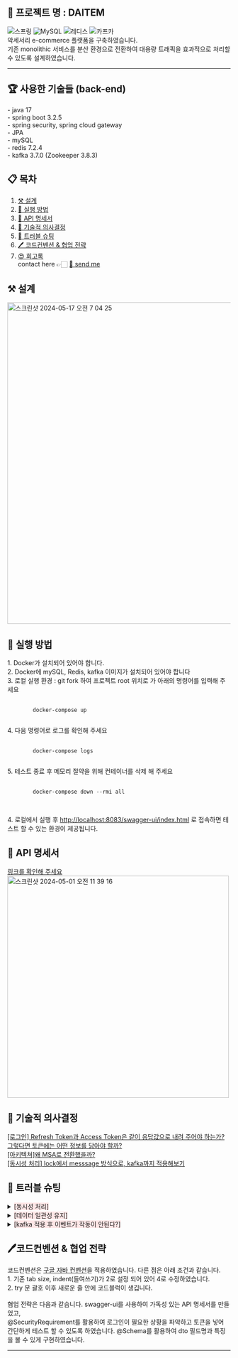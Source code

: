 <h2> 💎 프로젝트 명 : DAITEM</h2>
<p>
    <img src="https://img.shields.io/badge/Spring-6DB33F?style=for-the-badge&logo=spring&logoColor=white"
    alt="스프링">
    <img src="https://img.shields.io/badge/MySQL-4479A1?style=for-the-badge&logo=MySQL&logoColor=white"
    alt="MySQL">
    <img src="https://img.shields.io/badge/redis-%23DD0031.svg?&style=for-the-badge&logo=redis&logoColor=white"
    alt="레디스">
<img src="https://img.shields.io/badge/Apache%20Kafka-000?style=for-the-badge&logo=apachekafka"
    alt="카프카"><br>
악세서리 e-commerce 플랫폼을 구축하였습니다. <br>
기존 monolithic 서비스를 분산 환경으로 전환하여 대용량 트래픽을 효과적으로 처리할 수 있도록 설계하였습니다.
</p>
<hr>

<h2> 🏆 사용한 기술들 (back-end)</h2>
<p>
- java 17 <br>
- spring boot 3.2.5<br>
- spring security, spring cloud gateway<br>
- JPA<br>
- mySQL<br>
- redis 7.2.4 <br>
- kafka 3.7.0 (Zookeeper 3.8.3)<br>

</p>

## 📋 목차 <br>
1. [⚒️ 설계](#-설계) <br>
2. [📍 실행 방법](#-실행-방법)<br>
3. [📝 API 명세서](#-API-명세서)<br>
4. [🧐 기술적 의사결정](#-기술적-의사결정)<br>
5. [💫 트러블 슈팅](#-트러블-슈팅)<br>
6. [🖊️ 코드컨벤션 & 협업 전략](#-코드컨벤션-&-협업-전략)<br>
7. <a href="https://devdevleyy.tistory.com/" target="_blank">😍 회고록</a><br>
contact here 👉🏻 <a href="mailto:eathergs012@gmail.com"> 📨 send me</a><br>

## ⚒️ 설계
<img width="724" alt="스크린샷 2024-05-17 오전 7 04 25" src="https://github.com/velyvel/daitem_msa/assets/110210134/d6437a07-77e4-4136-bb8c-9327372d462c">

## 📍 실행 방법
<p>
1. Docker가 설치되어 있어야 합니다. <br>
2. Docker에 mySQL, Redis, kafka 이미지가 설치되어 있어야 합니다<br>
3. 로컬 실행 환경 : git fork 하여 프로젝트 root 위치로 가 아래의 명령어를 입력해 주세요<br>
<pre>
    <code>
        docker-compose up
    </code>
</pre>
4. 다음 명령어로 로그를 확인해 주세요
<pre>
    <code>
        docker-compose logs
    </code>
</pre>
5. 테스트 종료 후 메모리 절약을 위해 컨테이너를 삭제 해 주세요
<pre>
    <code>
        docker-compose down --rmi all
    </code>
</pre>
<br>
4. 로컬에서 실행 후 
<a href="http://localhost:8083/swagger-ui/index.html">http://localhost:8083/swagger-ui/index.html</a> 로 접속하면 테스트 할 수 있는 환경이 제공됩니다.
</p>

## 📝 API 명세서
<a href="">링크를 확인해 주세요</a>
<img width="500" alt="스크린샷 2024-05-01 오전 11 39 16" src="https://github.com/velyvel/daitem_msa/assets/110210134/adfeabce-c31b-43b2-a6a0-5c18d04b63bb">

## 🧐 기술적 의사결정
<p> 
    <a href="https://devdevleyy.tistory.com/" target="_blank">
        [로그인] Refresh Token과 Access Token은 같이 응답값으로 내려 주어야 하는가? 그렇다면 토큰에는 어떤 정보를 담아야 할까?
    </a><br>
    <a href="https://devdevleyy.tistory.com/" target="_blank">
        [아키텍쳐]왜 MSA로 전환했을까?
    </a><br>
    <a href="https://devdevleyy.tistory.com/" target="_blank">
        [동시성 처리] lock에서 messsage 방식으로, kafka까지 적용해보기
    </a><br>
</p>

## 💫 트러블 슈팅

<details>
    <summary><span style="background-color:#FFE6E6">[동시성 처리]</span></summary>
    문제 상황 : @Transactional 레벨에서의 동시성 처리, 레이스 컨디션으로 인한 초과
    해결 방법 : 다양한 lock 적용 -> 이벤트 방식으로 바꿈 -> kafka 적용 <br>
    <a href="https://devdevleyy.tistory.com/" target="_blank">자세히 보기</a>
</details>

<details>
    <summary><span style="background-color:#FFE6E6">[데이터 일관성 유지]</span></summary>
    문제 상황 : 레디스를 사용하여 재고 조회를 하는데 레디스가 사라졌다?
    해결 방법 : read through + write around와 read through + write throw 비교 <br>
    <a href="https://devdevleyy.tistory.com/" target="_blank">자세히 보기</a>
</details>

<details>
    <summary><span style="background-color:#FFE6E6">[kafka 적용 후 이벤트가 작동이 안된다?]</span></summary>
    문제 상황 : 구매 취소 이벤트가 발생하지 않았다 
    해결 방법 : 토픽을 지정해 주었더니 해결했다 <br>
    <a href="https://devdevleyy.tistory.com/" target="_blank">자세히 보기</a>
</details>

## 🖊️코드컨벤션 & 협업 전략
<p>
    코드컨벤션은 <a href="https://github.com/google/styleguide" target="_blank">구글 자바 컨벤션</a>을 적용하였습니다.
    다른 점은 아래 조건과 같습니다.
    <br>
    1. 기존 tab size, indent(들여쓰기)가 2로 설정 되어 있어 4로 수정하였습니다.<br>
    2. try 문 괄호 이후 새로운 줄 안에 코드블럭이 생깁니다.
    <br><br>
    협업 전략은 다음과 같습니다. swagger-ui를 사용하여 가독성 있는 API 명세서를 만들었고, 
    <br>
    @SecurityRequirement를 활용하여 로그인이 필요한 상황을 파악하고 토큰을 넣어 간단하게 테스트 할 수 있도록 하였습니다.
    @Schema를 활용하여 dto 필드명과 특징을 볼 수 있게 구현하였습니다.
</p>
<hr>

